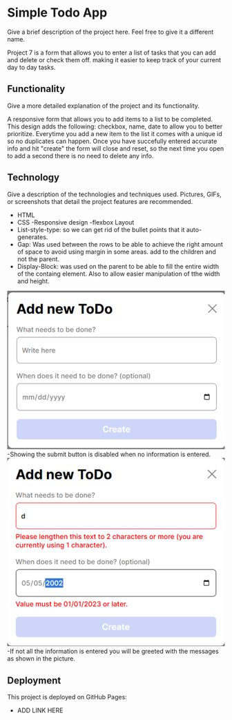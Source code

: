 # Simple Todo App

Give a brief description of the project here. Feel free to give it a different name.

Project 7 is a form that allows you to enter a list of tasks that you can add and delete or check them off. making it easier to keep track of your current day to day tasks.
## Functionality

Give a more detailed explanation of the project and its functionality.

A responsive form that allows you to add items to a list to be completed. This design adds the following: checkbox, name, date to allow you to better prioritize. Everytime you add a new item to the list it comes with a unique id so no duplicates can happen. Once you have succefully entered accurate info and hit "create" the form will close and reset, so the next time you open to add a second there is no need to delete any info.

## Technology

Give a description of the technologies and techniques used. Pictures, GIFs, or screenshots that detail the project features are recommended.

- HTML
- CSS
-Responsive design
-flexbox Layout
- List-style-type: so we can get rid of the bullet points that it auto-generates.
- Gap: Was used between the rows to be able to achieve the right amount of space to avoid using margin in some areas. add to the children and not the parent. 
- Display-Block: was used on the parent to be able to fill the entire width of the containg element. Also to allow easier manipulation of tthe width and height.

![Add new todo](images/Add_new_todo_form.png)
-Showing the submit button is disabled when no information is entered.
![Error messages](images/error_messages.png)
-If not all the information is entered you will be greeted with the messages as shown in the picture.
## Deployment

This project is deployed on GitHub Pages:

- ADD LINK HERE
